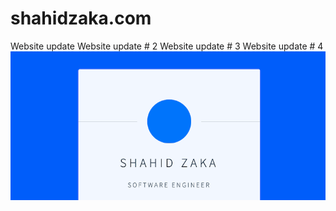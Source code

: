 # shahidzaka.com
Website update
Website update # 2
Website update # 3
Website update # 4
![Shahid Zaka Homepage Screenshot](/images/home_screenshot.png)
